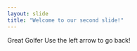 ```yaml
---
layout: slide
title: "Welcome to our second slide!"
---
```

Great Golfer
Use the left arrow to go back!
